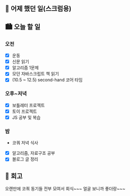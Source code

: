 ## 🌃 어제 했던 일(스크럼용)

## 🏙️ 오늘 할 일

### 오전

- [x] 운동
- [x] 신문 읽기
- [x] 알고리즘 1문제
- [x] 모던 자바스크립트 책 읽기
- [x] (10.5 ~ 12.5) second-hand 코어 타임

### 오후~저녁

- [x] 보틀레터 프로젝트
- [x] 토이 프로젝트
- [x] JS 공부 및 복습

### 밤

- 코쿼 저녁 식사
- [x] 알고리즘, 자료구조 공부
- [x] 블로그 글 정리

## 🌆 회고

오랜만에 코쿼 동기들 전부 모여서 회식~~~ 얼굴 보니까 좋더랑~~~
